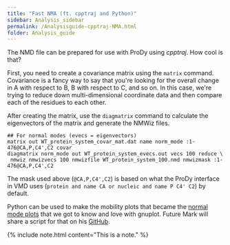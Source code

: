 ```yaml
---
title: "Fast NMA (ft. cpptraj and Python)"
sidebar: Analysis_sidebar
permalink: /Analysisguide-cpptraj-NMA.html
folder: Analysis_guide
---
```


The NMD file can be prepared for use with ProDy using *cpptraj*.
How cool is that?

First, you need to create a covariance matrix using the `matrix` command.
Covariance is a fancy way to say that you're looking for the overall change in
A with respect to B, B with respect to C, and so on.
In this case, we're trying to reduce down multi-dimensional coordinate data
and then compare each of the residues to each other.

After creating the matrix, use the `diagmatrix` command to calculate the
eigenvectors of the matrix and generate the NMWiz files.

```
## For normal modes (evecs = eigenvectors)
matrix out WT_protein_system_covar_mat.dat name norm_mode :1-476@CA,P,C4',C2 covar
diagmatrix norm_mode out WT_protein_system_evecs.out vecs 100 reduce \
 nmwiz nmwizvecs 100 nmwizfile WT_protein_system_100.nmd nmwizmask :1-476@CA,P,C4',C2
```

The mask used above (`@CA,P,C4',C2`) is based on what the ProDy interface in
VMD uses (`protein and name CA or nucleic and name P C4' C2`) by default.

Python can be used to make the mobility plots that became the
[normal mode plots](Analysisguide-determine-normal-modes.html) that
we got to know and love with gnuplot.
Future Mark will share a script for that on
his [GitHub](https://github.com/markahix/Basic-Scripts).

{% include note.html content="This is a note." %}
